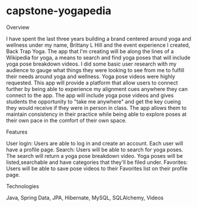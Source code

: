 # capstone-yogapedia
Overview

I have spent the last three years building a brand centered around yoga and wellness under my name, Brittany L Hill 
and the event experience I created, Back Trap Yoga. The app that I'm creating will be along the lines of a Wikipedia for yoga, 
a means to search and find yoga poses that will include yoga pose breakdown videos. I did some basic user research with my 
audience to gauge what things they were looking to see from me to fulfill their needs around yoga and wellness. Yoga pose 
videos were highly requested. This app will provide a platform that allow users to connect further by being able to 
experience my alignment cues anywhere they can connect to the app. The app will include yoga pose videos and gives 
students the opportunity to "take me anywhere" and get the key cueing they would receive if they were in person in class. 
The app allows them to maintain consistency in their practice while being able to explore poses at their own pace in the 
comfort of their own space.


Features

User login: Users are able to log in and create an account. Each user will have a profile page. 
Search: Users will be able to search for yoga poses. The search will return a yoga pose breakdown video. 
Yoga poses will be listed,searchable and have categories that they'll be filed under. 
Favorites: Users will be able to save pose videos to their Favorites list on their profile page. 

Technologies

Java, Spring Data, JPA, Hibernate, MySQL, SQLAlchemy, Videos
